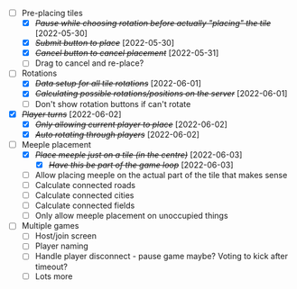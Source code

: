 - [ ] Pre-placing tiles
  - [x] ~~_Pause while choosing rotation before actually "placing" the tile_~~ [2022-05-30]
  - [x] ~~_Submit button to place_~~ [2022-05-30]
  - [x] ~~_Cancel button to cancel placement_~~ [2022-05-31]
  - [ ] Drag to cancel and re-place?
- [ ] Rotations
  - [x] ~~_Data setup for all tile rotations_~~ [2022-06-01]
  - [x] ~~_Calculating possible rotations/positions on the server_~~ [2022-06-01]
  - [ ] Don't show rotation buttons if can't rotate
- [x] ~~_Player turns_~~ [2022-06-02]
  - [x] ~~_Only allowing current player to place_~~ [2022-06-02]
  - [x] ~~_Auto rotating through players_~~ [2022-06-02]
- [ ] Meeple placement
  - [x] ~~_Place meeple just on a tile (in the centre)_~~ [2022-06-03]
    - [x] ~~_Have this be part of the game loop_~~ [2022-06-03]
  - [ ] Allow placing meeple on the actual part of the tile that makes sense
  - [ ] Calculate connected roads
  - [ ] Calculate connected cities
  - [ ] Calculate connected fields
  - [ ] Only allow meeple placement on unoccupied things
- [ ] Multiple games
  - [ ] Host/join screen
  - [ ] Player naming
  - [ ] Handle player disconnect - pause game maybe? Voting to kick after timeout?
  - [ ] Lots more
